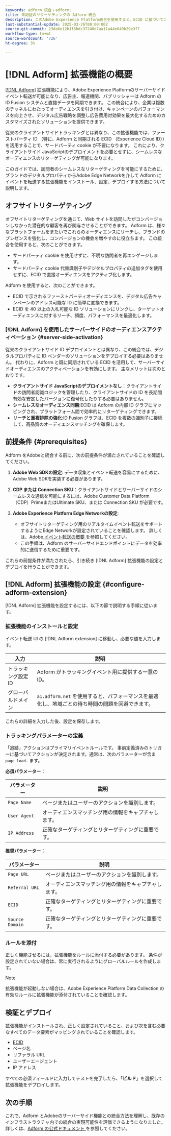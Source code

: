 ```yaml
---
keywords: adform 統合；adform;
title: 未認証のリターゲティングの Adform 統合
description: このAdobe Experience Platform統合を使用すると、ECID に基づいてユーザーを再ターゲットできます。
last-substantial-update: 2025-03-26T00:00:00Z
source-git-commit: 23da6e12b1f5bdc37240d7aa11a44e040b29e3f7
workflow-type: tm+mt
source-wordcount: '726'
ht-degree: 3%

---
```


# [!DNL Adform] 拡張機能の概要

[[!DNL Adform]](https://www.adformhelp.com/hc/en-us/articles/29635608709137-Use-the-Adform-S2S-Site-Tracking-Extension-With-Adobe-Experience-Cloud) 拡張機能により、Adobe Experience Platformのサーバーサイドイベント転送が可能になり、広告主、報道機関、パブリッシャーは Adform の ID Fusion システムと直接データを同期できます。 この統合により、企業は複数のチャネルにわたってオーディエンスを引き付け、キャンペーンのパフォーマンスを向上させ、デジタル広告戦略を調整し広告費用対効果を最大化するためのカスタマイズされたソリューションを提供できます。

従来のクライアントサイドトラッキングとは異なり、この拡張機能では、ファーストパーティ ID （特に、Adform と同期される ECID （Experience Cloud ID））を活用することで、サードパーティ cookie が不要になります。 これにより、クライアントサイド JavaScriptのデプロイメントを必要とせずに、シームレスなオーディエンスのリターゲティングが可能になります。

このガイドでは、訪問者のシームレスなリターゲティングを可能にするために、ブランドのデジタルプロパティからAdobe Edge Networkを介して Adform にイベントを転送する拡張機能をインストール、設定、デプロイする方法について説明します。

## オフサイトリターゲティング

オフサイトリターゲティングを通じて、Web サイトを訪問したがコンバージョンしなかった潜在的な顧客を再び関与させることができます。 Adform は、様々なプラットフォームをまたいでこれらのオーディエンスにリーチし、ブランドのプレゼンスを強化し、コンバージョンの機会を増やすのに役立ちます。 この統合を使用すると、次のことができます。

* サードパーティ cookie を使用せずに、不明な訪問者を再エンゲージします。
* サードパーティ cookie 代替識別子やデジタルプロパティの追加タグを使用せずに、ECID で直接オーディエンスをアクティブ化します。

Adform を使用すると、次のことができます。

* ECID で示されるファーストパーティオーディエンスを、デジタル広告キャンペーンのアドレス可能な ID に簡単に変換できます。
* ECID を 40 以上の入札可能な ID ソリューションにリンクし、ターゲットオーディエンスに対するリーチ、頻度、パフォーマンスを最適化します。

### [!DNL Adform] を使用したサーバーサイドのオーディエンスアクティベーション {#server-side-activation}

従来のクライアントサイド ID デプロイメントとは異なり、この統合では、デジタルプロパティに ID ベンダーのソリューションをデプロイする必要はありません。 代わりに、Adform と既に同期されている ECID を活用して、サーバーサイドオーディエンスのアクティベーションを有効にします。 主なメリットは次のとおりです。

* **クライアントサイド JavaScriptのデプロイメントなし**：クライアントサイドの訪問者認識ロジックを管理したり、クライアントサイドの ID を長期間有効な安定したバージョンに復号化したりする必要はありません。
* **シームレスなオーディエンス同期**:ECID は Adform の内部 ID グラフにマッピングされ、プラットフォーム間で効率的にリターゲティングできます。
* **リーチと重複排除の強化**:ID Fusion グラフは、ECID を複数の識別子に接続して、高品質のオーディエンスマッチングを確保します。

## 前提条件 {#prerequisites}

Adform をAdobeと統合する前に、次の前提条件が満たされていることを確認してください。

1. **Adobe Web SDKの設定**: データ収集とイベント転送を容易にするために、Adobe Web SDKを実装する必要があります。

2. **CDP または Connection SKU**：クライアントサイドとサーバーサイドのシームレスな通信を可能にするには、Adobe Customer Data Platform （CDP）PrimeまたはUltimate SKU、または Connection SKU が必要です。

3. **Adobe Experience Platform Edge Networkの設定**:
   * オフサイトリターゲティング用のリアルタイムイベント転送をサポートするようにEdge Networkが設定されていることを確認します。 詳しくは、Adobe[ イベント転送の概要 ](https://experienceleague.adobe.com/en/docs/experience-platform/tags/event-forwarding/getting-started) を参照してください。
   * この手順は、Adform のサーバーサイドエンドポイントにデータを効率的に送信するために重要です。

これらの前提条件が満たされたら、引き続き [!DNL Adform] 拡張機能の設定とデプロイを行うことができます。

## [!DNL Adform] 拡張機能の設定 {#configure-adform-extension}

[!DNL Adform] 拡張機能を設定するには、以下の節で説明する手順に従います。

### 拡張機能のインストールと設定

イベント転送 UI の [!DNL Adform extension] に移動し、必要な値を入力します。

| 入力 | 説明 |
| --- | --- |
| トラッキング設定 ID | Adform がトラッキングイベント用に提供する一意の ID。 |
| グローバルドメイン | `a1.adform.net` を使用すると、パフォーマンスを最適化し、地域ごとの待ち時間の問題を回避できます。 |

これらの詳細を入力した後、設定を保存します。

<!-- ![Installing and configuring the Adform extension in Adobe Experience Platorm]() -->

### トラッキングパラメーターの定義

「追跡」アクションはプライマリイベントルールです。 事前定義済みのトリガーに基づいてアクションが決定されます。通常は、次のパラメーターが含ま `page load.` ます。

**必須パラメーター：**

| パラメーター | 説明 |
| --- | --- |
| `Page Name` | ページまたはユーザーのアクションを識別します。 |
| `User Agent` | オーディエンスマッチング用の情報をキャプチャします。 |
| `IP Address` | 正確なターゲティングとリターゲティングに重要です。 |

**推奨パラメーター：**

| パラメーター | 説明 |
| --- | --- |
| `Page URL` | ページまたはユーザーのアクションを識別します。 |
| `Referral URL` | オーディエンスマッチング用の情報をキャプチャします。 |
| `ECID` | 正確なターゲティングとリターゲティングに重要です。 |
| `Source Domain` | 正確なターゲティングとリターゲティングに重要です。 |

<!-- ![Tracking parameters for Adform]() -->

### ルールを添付

正しく機能させるには、拡張機能をルールに添付する必要があります。 条件が設定されていない場合は、常に実行されるようにグローバルルールを作成します。

>[!NOTE]
>
>拡張機能が起動しない場合は、Adobe Experience Platform Data Collection の有効なルールに拡張機能が添付されていることを確認します。

<!-- ![Attach a rule to the Adform extension]() -->

## 検証とデプロイ

拡張機能がインストールされ、正しく設定されていること、および次を含む必要なすべてのデータ要素がマッピングされていることを確認します。
* [ECID](/help/identity-service/features/ecid.md)
* ページ名
* リファラル URL
* ユーザーエージェント
* IP アドレス

すべての必須フィールドに入力してテストを完了したら、「**ビルド**」を選択して拡張機能をデプロイします。

## 次の手順

これで、Adform とAdobeのサーバーサイド機能との統合方法を理解し、既存のインフラストラクチャ内での統合の実現可能性を評価できるようになりました。 詳しくは、[Adform の公式ドキュメント ](https://www.adformhelp.com/hc/en-us/articles/29635608709137-Use-the-Adform-S2S-Site-Tracking-Extension-With-Adobe-Experience-Cloud) を参照してください。